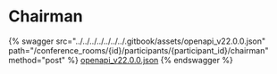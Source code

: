 # Chairman

{% swagger src="../../../../../../../.gitbook/assets/openapi_v22.0.0.json" path="/conference_rooms/{id}/participants/{participant_id}/chairman" method="post" %}
[openapi_v22.0.0.json](../../../../../../../.gitbook/assets/openapi_v22.0.0.json)
{% endswagger %}
